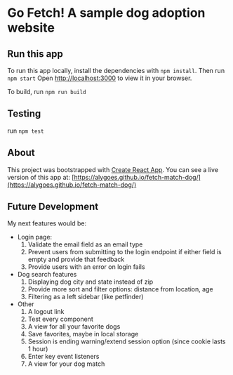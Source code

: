 # Go Fetch! A sample dog adoption website

## Run this app

To run this app locally, install the dependencies with `npm install`.
Then run `npm start` 
Open [http://localhost:3000](http://localhost:3000) to view it in your browser.

To build, run `npm run build`

## Testing
run `npm test`


## About

This project was bootstrapped with [Create React App](https://github.com/facebook/create-react-app).
You can see a live version of this app at: [https://alygoes.github.io/fetch-match-dog/](https://alygoes.github.io/fetch-match-dog/)

## Future Development

My next features would be:

- Login page:
    1. Validate the email field as an email type
    2. Prevent users from submitting to the login endpoint if either field is empty and provide that feedback
    3. Provide users with an error on login fails
- Dog search features
    1. Displaying dog city and state instead of zip
    2. Provide more sort and filter options: distance from location, age
    3. Filtering as a left sidebar (like petfinder)
- Other
    1. A logout link
    2. Test every component
    3. A view for all your favorite dogs
    4. Save favorites, maybe in local storage 
    5. Session is ending warning/extend session option (since cookie lasts 1 hour)
    6. Enter key event listeners
    7. A view for your dog match

